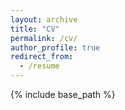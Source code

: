 ```yaml
---
layout: archive
title: "CV"
permalink: /cv/
author_profile: true
redirect_from:
  - /resume
---
```


{% include base_path %}

<!-- <iframe src="https://docs.google.com/document/d/e/2PACX-1vSKLBCog_f5cGN3jv6kk5ZwvsdER5ZrHdgUpla_ydHHDk4nBO2emueWTTDw94i483Q4VX8nrzIWddYs/pub?embedded=true" width="100%" height=1200></iframe>-->
 <object data="../files/Krasniak_Resume_TDI_Final.pdf#toolbar=0&navpanes=0&scrollbar=0" width="100%" height="120%" type='application/pdf'></object>
